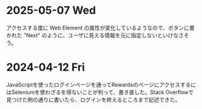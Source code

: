# 2025-05-07 Wed
アクセスする度に Web Element の属性が変化しているようなので、ボタンに書かれた "Next" のように、ユーザに見える情報を元に指定しないといけなさそう。

# 2024-04-12 Fri
JavaScriptを使ったログインページを通ってRewardsのページにアクセスするにはSeleniumを使わざるを得ないことが判って、書き直した。Stack Overflowで見つけた例の通りに書いたら、ログインを終えるところまで記述できた。
